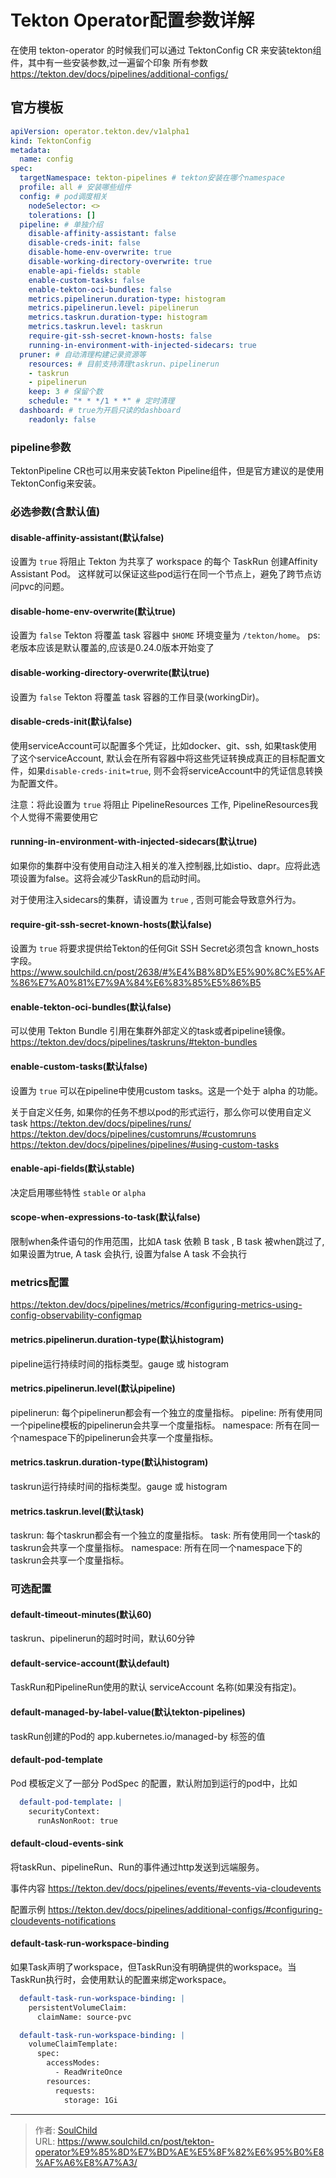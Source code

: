 # Tekton Operator配置参数详解


<!--more-->

在使用 tekton-operator 的时候我们可以通过 TektonConfig CR 来安装tekton组件，其中有一些安装参数,过一遍留个印象
所有参数 https://tekton.dev/docs/pipelines/additional-configs/

## 官方模板
```yaml
apiVersion: operator.tekton.dev/v1alpha1
kind: TektonConfig
metadata:
  name: config
spec:
  targetNamespace: tekton-pipelines # tekton安装在哪个namespace
  profile: all # 安装哪些组件
  config: # pod调度相关
    nodeSelector: <>
    tolerations: []
  pipeline: # 单独介绍
    disable-affinity-assistant: false
    disable-creds-init: false
    disable-home-env-overwrite: true
    disable-working-directory-overwrite: true
    enable-api-fields: stable
    enable-custom-tasks: false
    enable-tekton-oci-bundles: false
    metrics.pipelinerun.duration-type: histogram
    metrics.pipelinerun.level: pipelinerun
    metrics.taskrun.duration-type: histogram
    metrics.taskrun.level: taskrun
    require-git-ssh-secret-known-hosts: false
    running-in-environment-with-injected-sidecars: true
  pruner: # 自动清理构建记录资源等
    resources: # 目前支持清理taskrun、pipelinerun
    - taskrun
    - pipelinerun
    keep: 3 # 保留个数
    schedule: "* * */1 * *" # 定时清理
  dashboard: # true为开启只读的dashboard
    readonly: false
```


### pipeline参数

TektonPipeline CR也可以用来安装Tekton Pipeline组件，但是官方建议的是使用TektonConfig来安装。

### 必选参数(含默认值)

#### disable-affinity-assistant(默认false)
设置为 `true` 将阻止 Tekton 为共享了 workspace 的每个 TaskRun 创建Affinity Assistant Pod。
这样就可以保证这些pod运行在同一个节点上，避免了跨节点访问pvc的问题。

#### disable-home-env-overwrite(默认true)
设置为 `false` Tekton 将覆盖 task 容器中 `$HOME` 环境变量为 `/tekton/home`。
ps: 老版本应该是默认覆盖的,应该是0.24.0版本开始变了

#### disable-working-directory-overwrite(默认true)
设置为 `false` Tekton 将覆盖 task 容器的工作目录(workingDir)。

#### disable-creds-init(默认false)
使用serviceAccount可以配置多个凭证，比如docker、git、ssh, 如果task使用了这个serviceAccount, 默认会在所有容器中将这些凭证转换成真正的目标配置文件，如果`disable-creds-init=true`, 则不会将serviceAccount中的凭证信息转换为配置文件。

注意：将此设置为 `true` 将阻止 PipelineResources 工作, PipelineResources我个人觉得不需要使用它

#### running-in-environment-with-injected-sidecars(默认true)
如果你的集群中没有使用自动注入相关的准入控制器,比如istio、dapr。应将此选项设置为false。这将会减少TaskRun的启动时间。

对于使用注入sidecars的集群，请设置为 `true` , 否则可能会导致意外行为。

#### require-git-ssh-secret-known-hosts(默认false)
设置为 `true` 将要求提供给Tekton的任何Git SSH Secret必须包含 known_hosts字段。
https://www.soulchild.cn/post/2638/#%E4%B8%8D%E5%90%8C%E5%AF%86%E7%A0%81%E7%9A%84%E6%83%85%E5%86%B5

#### enable-tekton-oci-bundles(默认false)
可以使用 Tekton Bundle 引用在集群外部定义的task或者pipeline镜像。
https://tekton.dev/docs/pipelines/taskruns/#tekton-bundles

#### enable-custom-tasks(默认false)
设置为 `true` 可以在pipeline中使用custom tasks。这是一个处于 alpha 的功能。

关于自定义任务, 如果你的任务不想以pod的形式运行，那么你可以使用自定义task
https://tekton.dev/docs/pipelines/runs/
https://tekton.dev/docs/pipelines/customruns/#customruns
https://tekton.dev/docs/pipelines/pipelines/#using-custom-tasks

#### enable-api-fields(默认stable)
决定启用哪些特性 `stable` or `alpha`

#### scope-when-expressions-to-task(默认false)
限制when条件语句的作用范围，比如A task 依赖 B task , B task 被when跳过了, 如果设置为true, A task 会执行, 设置为false A task 不会执行 


### metrics配置
https://tekton.dev/docs/pipelines/metrics/#configuring-metrics-using-config-observability-configmap

#### metrics.pipelinerun.duration-type(默认histogram)
pipeline运行持续时间的指标类型。gauge 或 histogram

#### metrics.pipelinerun.level(默认pipeline)
pipelinerun: 每个pipelinerun都会有一个独立的度量指标。
pipeline: 所有使用同一个pipeline模板的pipelinerun会共享一个度量指标。
namespace: 所有在同一个namespace下的pipelinerun会共享一个度量指标。


#### metrics.taskrun.duration-type(默认histogram)
taskrun运行持续时间的指标类型。gauge 或 histogram

#### metrics.taskrun.level(默认task)
taskrun: 每个taskrun都会有一个独立的度量指标。
task: 所有使用同一个task的taskrun会共享一个度量指标。
namespace: 所有在同一个namespace下的taskrun会共享一个度量指标。


### 可选配置

#### default-timeout-minutes(默认60)
taskrun、pipelinerun的超时时间，默认60分钟

#### default-service-account(默认default)
TaskRun和PipelineRun使用的默认 serviceAccount 名称(如果没有指定)。

#### default-managed-by-label-value(默认tekton-pipelines)
taskRun创建的Pod的 app.kubernetes.io/managed-by 标签的值

#### default-pod-template
Pod 模板定义了一部分 PodSpec 的配置，默认附加到运行的pod中，比如
```yaml
  default-pod-template: |
    securityContext:
      runAsNonRoot: true
```

#### default-cloud-events-sink
将taskRun、pipelineRun、Run的事件通过http发送到远端服务。

事件内容 https://tekton.dev/docs/pipelines/events/#events-via-cloudevents

配置示例 https://tekton.dev/docs/pipelines/additional-configs/#configuring-cloudevents-notifications

#### default-task-run-workspace-binding
如果Task声明了workspace，但TaskRun没有明确提供的workspace。当TaskRun执行时，会使用默认的配置来绑定workspace。
```yaml
  default-task-run-workspace-binding: |
    persistentVolumeClaim:
      claimName: source-pvc

  default-task-run-workspace-binding: |
    volumeClaimTemplate:
      spec:
        accessModes:
          - ReadWriteOnce
        resources:
          requests:
            storage: 1Gi
```

---

> 作者: [SoulChild](https://www.soulchild.cn)  
> URL: https://www.soulchild.cn/post/tekton-operator%E9%85%8D%E7%BD%AE%E5%8F%82%E6%95%B0%E8%AF%A6%E8%A7%A3/  

